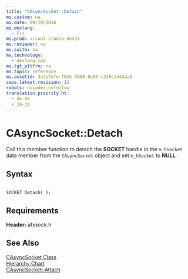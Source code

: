```yaml
---
title: "CAsyncSocket::Detach"
ms.custom: na
ms.date: 09/19/2016
ms.devlang: 
  - C++
ms.prod: visual-studio-dev14
ms.reviewer: na
ms.suite: na
ms.technology: 
  - devlang-cpp
ms.tgt_pltfrm: na
ms.topic: reference
ms.assetid: 3a7a7efe-f03e-4908-8c05-c238c2d43aa9
caps.latest.revision: 12
robots: noindex,nofollow
translation.priority.ht: 
  - de-de
  - ja-jp
---
```

# CAsyncSocket::Detach
Call this member function to detach the **SOCKET** handle in the `m_hSocket` data member from the `CAsyncSocket` object and set `m_hSocket` to **NULL**.  
  
## Syntax  
  
```  
  
SOCKET Detach( );  
```  
  
## Requirements  
 **Header:** afxsock.h  
  
## See Also  
 [CAsyncSocket Class](../vs140/CAsyncSocket-Class.md)   
 [Hierarchy Chart](../vs140/Hierarchy-Chart.md)   
 [CAsyncSocket::Attach](../vs140/CAsyncSocket--Attach.md)